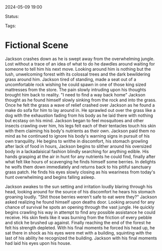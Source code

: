 2024-05-09 19:00

Status: 

Tags: 

# Fictional Scene

Jackson crashes down as he is swept away from the overwhelming jungle. Lost without a trace of an idea of what to do he dawdles around waiting for someone to tell him his next move. Looking around him is nothing but the lush, unwelcoming forest with its colossal trees and the dark bewildering grass around him. Jackson tired of standing, made a seat out of a uncomfortable rock wishing he could spawn in one of those king sized mattresses from the store. The pain slowly intruding upon his thoughts brought him back to reality. "I need to find a way back home" Jackson thought as he found himself slowly sinking from the rock and into the grass. Once he felt the grass a wave of relief crashed over Jackson as he found a make do sofa for him to lay around in. He sprawled out over the grass like a dog with the exhaustion fading from his body as he laid there with nothing but ecstasy on his mind. Jackson began to feel mosquitoes and other insects crawling over him, his legs felt each of their tentacles touch his skin with them claiming his body's nutrients as their own. Jackson paid them no mind as he continued to ignore his body's warning signs in pursuit of his own tranquility. He begins to writhe in discomfort, his stomach growling after lack of food in hours, Jackson begins to slither around his oversized body in a lackadaisical fashion blindly searching for anything edible. His hands grasping at the air in hunt for any nutrients he could find, finally after what felt like hours of scavenging he finds himself some berries. In delights he wolfs them down immediately and returns back to his pitiful sanctuary grass patch. He finds his eyes slowly closing as his weariness from today's hunt overwhelming and begins falling asleep. 

Jackson awakes to the sun setting and irritation loudly blaring through his head, looking around for the source of his discomfort he hears his stomach groaning loudly. "Shit those berries weren't safe to eat were they?"  Jackson asked realizing he found himself upon deaths door. Looking around for any chance of survival he spots an opening through the vast jungle. He quickly begins crawling his way in attempt to find any possible assistance he could receive. His skin feels like it was burning from the friction of every pebble and stick he brushed up against. Finally reaching the end of the forest he felt his strength depleted. With his final moments he forced his head up, he sat there in shock as his eyes were met with a building, squinting with the last of his ability he recognized the building. Jackson with his final moments had laid his eyes upon his house.